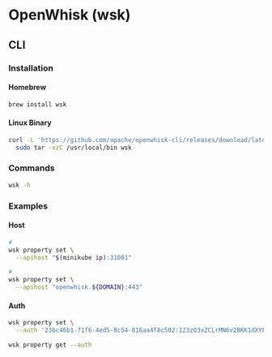 # OpenWhisk (wsk)

## CLI

### Installation

#### Homebrew

```sh
brew install wsk
```

#### Linux Binary

```sh
curl -L 'https://github.com/apache/openwhisk-cli/releases/download/latest/OpenWhisk_CLI-latest-linux-amd64.tgz' | \
  sudo tar -xzC /usr/local/bin wsk
```

### Commands

```sh
wsk -h
```

### Examples

#### Host

```sh
#
wsk property set \
  --apihost "$(minikube ip):31001"

#
wsk property set \
  --apihost "openwhisk.${DOMAIN}:443"
```

#### Auth

```sh
wsk property set \
  --auth '23bc46b1-71f6-4ed5-8c54-816aa4f8c502:123zO3xZCLrMN6v2BKK1dXYFpXlPkccOFqm12CdAsMgRU4VrNZ9lyGVCGuMDGIwP'

wsk property get --auth
```
